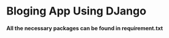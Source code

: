<h1> Bloging App Using DJango</h1>


<h4> All the necessary packages can be found in requirement.txt</h4>


